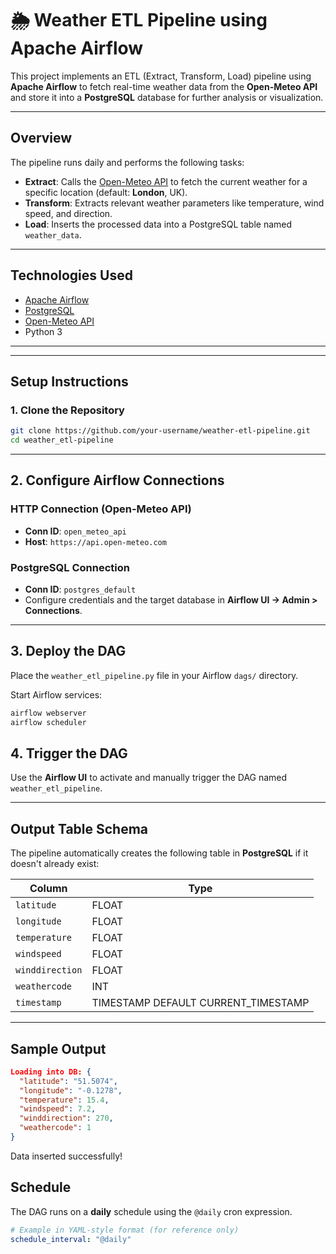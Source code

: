 # 🌦️ Weather ETL Pipeline using Apache Airflow

This project implements an ETL (Extract, Transform, Load) pipeline using **Apache Airflow** to fetch real-time weather data from the **Open-Meteo API** and store it into a **PostgreSQL** database for further analysis or visualization.

---

## Overview

The pipeline runs daily and performs the following tasks:

- **Extract**: Calls the [Open-Meteo API](https://open-meteo.com/) to fetch the current weather for a specific location (default: **London**, UK).
- **Transform**: Extracts relevant weather parameters like temperature, wind speed, and direction.
- **Load**: Inserts the processed data into a PostgreSQL table named `weather_data`.

---

## Technologies Used

- [Apache Airflow](https://airflow.apache.org/)
- [PostgreSQL](https://www.postgresql.org/)
- [Open-Meteo API](https://open-meteo.com/)
- Python 3

---


---

## Setup Instructions

### 1. Clone the Repository

```bash
git clone https://github.com/your-username/weather-etl-pipeline.git
cd weather_etl-pipeline
```
---
## 2. Configure Airflow Connections

### HTTP Connection (Open-Meteo API)
- **Conn ID**: `open_meteo_api`
- **Host**: `https://api.open-meteo.com`

### PostgreSQL Connection
- **Conn ID**: `postgres_default`
- Configure credentials and the target database in **Airflow UI → Admin > Connections**.

---

## 3. Deploy the DAG

Place the `weather_etl_pipeline.py` file in your Airflow `dags/` directory.

Start Airflow services:

```bash
airflow webserver
airflow scheduler
```
## 4. Trigger the DAG

Use the **Airflow UI** to activate and manually trigger the DAG named `weather_etl_pipeline`.

---

## Output Table Schema

The pipeline automatically creates the following table in **PostgreSQL** if it doesn't already exist:

| Column         | Type                                |
|----------------|-------------------------------------|
| `latitude`     | FLOAT                               |
| `longitude`    | FLOAT                               |
| `temperature`  | FLOAT                               |
| `windspeed`    | FLOAT                               |
| `winddirection`| FLOAT                               |
| `weathercode`  | INT                                 |
| `timestamp`    | TIMESTAMP DEFAULT CURRENT_TIMESTAMP |

---

## Sample Output

```json
Loading into DB: {
  "latitude": "51.5074",
  "longitude": "-0.1278",
  "temperature": 15.4,
  "windspeed": 7.2,
  "winddirection": 270,
  "weathercode": 1
}
```
 Data inserted successfully!

##  Schedule

The DAG runs on a **daily** schedule using the `@daily` cron expression.

```yaml
# Example in YAML-style format (for reference only)
schedule_interval: "@daily"
```

